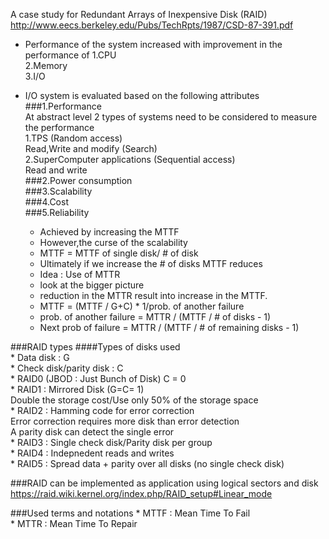 A case study for Redundant Arrays of Inexpensive Disk (RAID)  
http://www.eecs.berkeley.edu/Pubs/TechRpts/1987/CSD-87-391.pdf  

* Performance of the system increased with improvement in the performance of 
1.CPU   
2.Memory  
3.I/O  

* I/O system is evaluated based on the following attributes    
###1.Performance    
    At abstract level 2 types of systems need to be considered to measure the performance    
    1.TPS (Random access)    
        Read,Write and modify (Search)    
    2.SuperComputer applications (Sequential access)    
        Read and write   
###2.Power consumption  
###3.Scalability  
###4.Cost   
###5.Reliability  
    * Achieved by increasing the MTTF  
    * However,the curse of the scalability  
    * MTTF = MTTF of single disk/ # of disk  
    * Ultimately if we increase the # of disks MTTF reduces  
    * Idea : Use of MTTR   
    * look at the bigger picture  
    * reduction in the MTTR result into increase in the MTTF.  
    * MTTF = (MTTF / G+C) * 1/prob. of another failure  
    * prob. of another failure = MTTR / (MTTF / # of disks - 1)  
    * Next prob of failure = MTTR / (MTTF / # of remaining disks - 1)  
  
###RAID types
####Types of disks used   
    * Data disk : G  
    * Check disk/parity disk : C  
    * RAID0 (JBOD : Just Bunch of Disk) C = 0  
    * RAID1 : Mirrored Disk (G=C= 1)  
      Double the storage cost/Use only 50% of the storage space  
    * RAID2 : Hamming code for error correction  
      Error correction requires more disk than error detection  
      A parity disk can detect the single error  
    * RAID3 : Single check disk/Parity disk per group  
    * RAID4 : Indepnedent reads and writes  
    * RAID5 : Spread data + parity over all disks (no single check disk)  

###RAID can be implemented as application using logical sectors and disk  
https://raid.wiki.kernel.org/index.php/RAID_setup#Linear_mode  

###Used terms and notations
    * MTTF : Mean Time To Fail  
    * MTTR : Mean Time To Repair  
